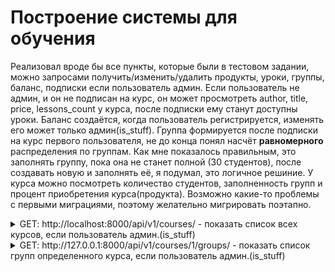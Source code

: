 # Построение системы для обучения
Реализовал вроде бы все пункты, которые были в тестовом задании, можно запросами получить/изменить/удалить продукты, уроки, группы, баланс, подписки если пользователь админ. Если пользователь не админ, и он не подписан на курс, 
он может просмотреть author, title, price, lessons_count у курса, после подписки ему станут доступны уроки. Баланс создаётся, когда пользователь регистрируется, изменять его может только админ(is_stuff). Группа формируется после подписки на курс первого пользователя,
не до конца понял насчёт **равномерного** распределения по группам. Как мне показалось правильным, это заполнять группу, пока она не станет полной (30 студентов), после создавать новую и заполнять её, я подумал, это логичное решиние.
У курса можно посмотреть количество студентов, заполненность групп и процент приобретения курса(продукта).
Возможно какие-то проблемы с первыми миграциями, поэтому желательно мигрировать поэтапно. 

<details><summary> GET: http://localhost:8000/api/v1/courses/ - показать список всех курсов, если пользователь админ.(is_stuff)</summary>
  200 OK:
  ```
  [
      {
          "id": 2,
          "author": "Павел Путин",
          "title": "Backend",
          "start_date": "2024-08-18T11:49:51.316932Z",
          "price": "1000.00",
          "lessons": [
              {
                  "title": "Урок один python"
              },
              {
                  "title": "Урок один python"
              }
          ],
          "lessons_count": 2,
          "students": [],
          "demand_course_percent": 0,
          "students_count": 0,
          "groups_filled_percent": 0
      },
      {
          "id": 1,
          "author": "Иван иваныч",
          "title": "Игра 2",
          "start_date": "2024-08-17T20:46:38.342000Z",
          "price": "1000.00",
          "lessons": [
              {
                  "title": "string"
              },
              {
                  "title": "string"
              },
              {
                  "title": "string"
              },
              {
                  "title": "string"
              },
              {
                  "title": "string5555"
              }
          ],
          "lessons_count": 5,
          "students": [
              {
                  "id": 11,
                  "first_name": "demo",
                  "last_name": "demo",
                  "email": "name12356@mail.ru"
              },
              {
                  "id": 10,
                  "first_name": "name555",
                  "last_name": "name555",
                  "email": "name555@mail.ru"
              }
          ],
          "demand_course_percent": 0,
          "students_count": 2,
          "groups_filled_percent": 0
      }
  ]
  ```
</details>

<details><summary> GET: http://127.0.0.1:8000/api/v1/courses/1/groups/  - показать список групп определенного курса, если пользователь админ.(is_stuff)</summary> 
  200 OK:
  ```
  [
      {
          "id": 3,
          "title": "Группа №1",
          "course": {
              "title": "Игра 2"
          },
          "students": [
              {
                  "id": 11,
                  "first_name": "demo",
                  "last_name": "demo",
                  "email": "name12356@mail.ru"
              },
              {
                  "id": 10,
                  "first_name": "name555",
                  "last_name": "name555",
                  "email": "name555@mail.ru"
              }
          ],
          "students_count": 2
      }
  ]
</details>
